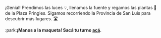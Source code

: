 ¡Genial! Prendimos las luces :bulb:, llenamos la fuente y regamos las plantas :blossom: de la Plaza Pringles. Sigamos recorriendo la Provincia de San Luis para descubrir más lugares. :motorway:

:park:**¡Manos a la maqueta! Sacá tu turno [acá](http://ingreso.maqueta.sanluis.edu.ar/).**
